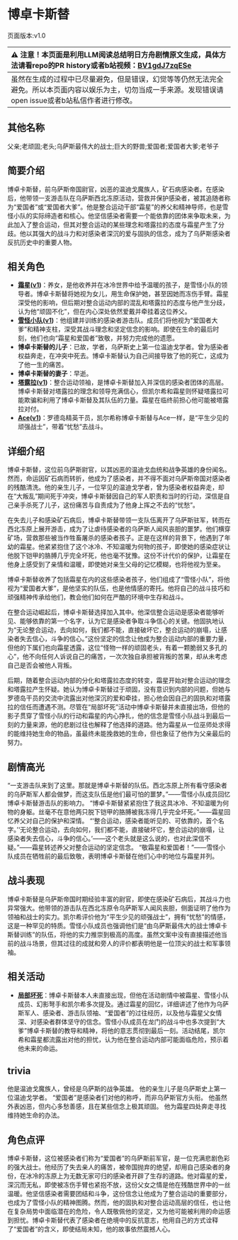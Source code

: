 # 博卓卡斯替
页面版本:v1.0
 

| :warning: 注意！本页面是利用LLM阅读总结明日方舟剧情原文生成，具体方法请看repo的PR history或者b站视频：[BV1gdJ7zqESe](https://www.bilibili.com/video/BV1gdJ7zqESe/)         |
|:----------------------------|
| 虽然在生成的过程中已尽量避免，但是错误，幻觉等等仍然无法完全避免。所以本页面内容以娱乐为主，切勿当成一手来源。发现错误请open issue或者b站私信作者进行修改。|



## 其他名称
父亲;老顽固;老头;乌萨斯最伟大的战士;巨大的野兽;爱国者;爱国者大爹;老爷子
## 简要介绍
博卓卡斯替，前乌萨斯帝国尉官，凶恶的温迪戈魔族人，矿石病感染者。在感染后，他带领一支游击队在乌萨斯西北冻原活动，营救并保护感染者，被其追随者称为“爱国者”或“爱国者大爹”。他是整合运动干部“霜星”的养父和精神导师，也是雪怪小队的实际缔造者和核心。他坚信感染者需要一个能依靠的团体来争取未来，为此加入了整合运动，但其对整合运动的某些理念和塔露拉的态度与霜星产生了分歧。他以其强大的战斗力和对感染者深沉的爱与固执的信念，成为了乌萨斯感染者反抗历史中的重要人物。
## 相关角色
-   **[霜星](../char_v3/extended_char_shuang_xing.md)([v1](extended_char_shuang_xing.md))**：养女，是他收养并在冰冷世界中给予温暖的孩子，是雪怪小队的领导者。博卓卡斯替将她视为女儿，用生命保护她，甚至因她而冻伤手臂。霜星深受他的影响，但后期对整合运动内部的混乱和塔露拉的态度与他产生分歧，认为他“顽固不化”，但在内心深处依然爱戴并牵挂着这位养父。
-   **[雪怪小队](../char_v3/extended_char_xue_guai_xiao_dui.md)([v1](extended_char_xue_guai_xiao_dui.md))**：他组建并训练的感染者游击队。成员们将他视为“爱国者大爹”和精神支柱，深受其战斗理念和坚定信念的影响。即使在生命的最后时刻，他们也向“霜星和爱国者”致敬，并努力完成他的遗愿。
-   **博卓卡斯替的儿子**：已故，学者，乌萨斯史上第一位温迪戈学者。曾为感染者权益奔走，在冲突中死去。博卓卡斯替认为自己间接导致了他的死亡，这成为了他一生的痛苦。
-   **博卓卡斯替的妻子**：早逝。
-   **[塔露拉](../char_v3/extended_char_ta_lu_la.md)([v1](extended_char_386da9.md))**：整合运动领袖，是博卓卡斯替加入并深信的感染者团体的高层。博卓卡斯替对塔露拉的理念和领导充满信心，但凯尔希和霜星则怀疑塔露拉可能欺骗和利用了博卓卡斯替及其队伍的力量。霜星在临终前担心他可能被塔露拉对付。
-   **[Ace](../char_v3/extended_char_Ace.md)([v1](extended_char_Ace.md))**：罗德岛精英干员，凯尔希称博卓卡斯替与Ace一样，是“平生少见的顽强战士”，带着“忧愁”去战斗。
## 详细介绍
博卓卡斯替，这位前乌萨斯尉官，以其凶恶的温迪戈血统和战争英雄的身份闻名。然而，命运因矿石病而转折，他成为了感染者，并不得不面对乌萨斯帝国对感染者的残酷清洗。他的亲生儿子，一位罕见的温迪戈学者，曾为感染者权益奔走，却在“大叛乱”期间死于冲突，博卓卡斯替因自己的军人职责和当时的行动，深信是自己亲手杀死了儿子，这份痛苦与自责成为了他身上挥之不去的“忧愁”。

在失去儿子和感染矿石病后，博卓卡斯替带领一支队伍离开了乌萨斯驻军，转而在西北冻原上展开游击，成为了让虐待感染者的乌萨斯人闻风丧胆的噩梦。他们横穿矿场，营救那些被当作牲畜屠杀的感染者孩子。正是在这样的背景下，他遇到了年幼的霜星。他紧紧抱住了这个冰冷、不知温暖为何物的孩子，即使她的感染症状让他脱下铠甲的胳膊几乎完全坏死，他也毫不犹豫。这份不计代价的保护，让霜星在他身上感受到了亲情和温暖，即使她对亲生父母的记忆模糊，也将他视为至亲。

博卓卡斯替收养了包括霜星在内的这些感染者孩子，他们组成了“雪怪小队”，将他视为“爱国者大爹”，是他坚实的队伍，也是他情感的寄托。他将自己的战斗技巧和顽强精神传承给他们，教会他们如何在严酷的环境中生存和战斗。

在整合运动崛起后，博卓卡斯替选择加入其中。他深信整合运动是感染者能够听见、能够依靠的第一个名字，认为它是感染者争取斗争信心的关键。他固执地认为“无论整合运动，去向如何，我们都不能，直接破坏它，整合运动的崩塌，让感染者失去信心，斗争的信心。”这份坚定的信念让他成为整合运动内部的重要力量，但他的下属们也向霜星透露，这位“怪物一样的顽固老头，有着一颗脆弱又多孔的心”，他不向任何人诉说自己的痛苦，一次次独自承担被背叛的苦果，却从未考虑自己是否会被他人背叛。

后期，随着整合运动内部的分化和塔露拉态度的转变，霜星开始对整合运动的理念和塔露拉产生怀疑。她认为博卓卡斯替过于顽固，没有意识到内部的问题，但她与罗德岛干员的交流中流露出对他深沉的爱和牵挂，担心他会因自己的固执和对塔露拉的信任而遭遇不测。尽管在“局部坏死”活动中博卓卡斯替并未直接出场，但他的影子贯穿了雪怪小队的行动和霜星的内心挣扎，他的信念是雪怪小队战斗到最后一刻的力量来源，他的悲剧过往也解释了他选择的道路。他为霜星从一位巫师处求得的能维持她生命的物品，虽最终未能挽救她的生命，但也象征了他作为父亲最后的努力。
## 剧情高光
“一支游击队来到了这里。那就是博卓卡斯替的队伍。西北冻原上所有看守感染者的乌萨斯军人都会做梦，而这支队伍是他们最可怕的噩梦。”——雪怪小队成员回忆博卓卡斯替游击队的影响力。
“博卓卡斯替紧紧抱住了我这具冰冷、不知温暖为何物的身躯。丝毫不在意他两只脱下铠甲的胳膊被我冻得几乎完全坏死。”——霜星回忆养父对自己的保护和深情。
“‘整合运动，感染者能听见的、可依靠的，首个名字。’‘无论整合运动，去向如何，我们都不能，直接破坏它，整合运动的崩塌，让感染者失去信心，斗争的信心。’——这个老头就是这么说的，也对此深信不疑。”——霜星转述养父对整合运动的坚定信念。
“敬霜星和爱国者！”——雪怪小队成员在牺牲前的最后致敬，表明博卓卡斯替在他们心中的地位与霜星并列。
## 战斗表现
博卓卡斯替是乌萨斯帝国时期经验丰富的尉官，即使在感染矿石病后，其战斗力也异常强大。他带领的游击队在西北冻原令乌萨斯军人闻风丧胆，侧面证明了他作为领袖和战士的实力。凯尔希评价他为“平生少见的顽强战士”，拥有“忧愁”的情感，这是一种罕见的特质。雪怪小队成员也强调他们是“由乌萨斯最伟大的战士博卓卡斯替训练”的队伍，将他的实力推崇到极高的高度。虽然文案中没有直接描述他当前的战斗场景，但其过往的成就和旁人的评价都表明他是一位顶尖的战士和军事领袖。
## 相关活动
-   **[局部坏死](../stories/main_6.md)**：博卓卡斯替本人未直接出现，但他在活动剧情中被霜星、雪怪小队成员、幻影弩手和凯尔希多次提及。通过霜星的回忆，详细讲述了他作为乌萨斯军人、感染者、游击队领袖、“爱国者”的过往经历，以及他与霜星父女情深、对感染者群体坚守的信念。雪怪小队成员在龙门的战斗中也多次提到“大爹”博卓卡斯替的教导和精神，将他的意志贯彻到最后一刻。活动结尾，凯尔希和霜星都流露出对他的担忧，认为他在整合运动内部可能面临危险，预示着他未来的命运。
## trivia
他是温迪戈魔族人，曾经是乌萨斯的战争英雄。
他的亲生儿子是乌萨斯史上第一位温迪戈学者。
“爱国者”是感染者们对他的称呼，而非乌萨斯官方头衔。
他虽然外表凶恶，但内心多愁善感，且在某些信念上极其顽固。
他为霜星四处奔走寻找维持她生命的办法。
## 角色点评
博卓卡斯替，这位被感染者们称为“爱国者”的乌萨斯前军官，是一位充满悲剧色彩的强大战士。他经历了失去亲人的痛苦，被帝国抛弃的绝望，却用自己感染者的身份，在冰冷的冻原上为无数无家可归的感染者开辟了生存的道路。他对霜星的爱，深沉而无私，即使被冻伤手臂也紧抱不放，这份父女之情是他在残酷世界中的一丝温暖。他坚信感染者需要团结和斗争，这份信念让他成为了整合运动的重要部分，也成为了雪怪小队的精神图腾。然而，他的固执和对整合运动高层的信任，也让他在复杂局势中面临潜在的危险，令人既敬佩他的坚定，又为他可能被利用的命运感到担忧。博卓卡斯替代表了感染者在绝境中的反抗意志，他用自己的方式诠释了“爱国者”的含义，即使结局未知，他的故事依然震撼人心。